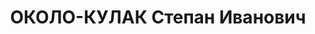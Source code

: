 ---
title: ОКОЛО-КУЛАК Степан Иванович
description: "Род. в 1901, Черниговская губ., Стародубский уезд, с. Борисполь, русский,\
  \ обр.: среднее, б/п. Проживал: Томск. 232-й стр. полк, пом.командира по материальному\
  \ обеспечению \n  Арестован 23.08.1937. Обв.: к-р военно-троцкистская организация.\
  \ Приговор: 28.10.1937 – ВМН. Расстрелян 28.10.1937. \n  Реабилитирован 10.11.1956"
---